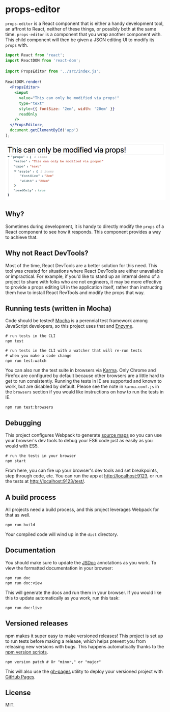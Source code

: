 # props-editor

`props-editor` is a React component that is either a handy development tool, an affront to React, neither of these things, or possibly both at the same time. `props-editor` is a component that you wrap another component with. This child component will then be given a JSON editing UI to modify its `props` with.

```jsx
import React from 'react';
import ReactDOM from 'react-dom';

import PropsEditor from '../src/index.js';

ReactDOM.render(
  <PropsEditor>
    <input
      value="This can only be modified via props!"
      type="text"
      style={{ fontSize: '2em', width: '20em' }}
      readOnly
    />
  </PropsEditor>,
  document.getElementById('app')
);
```

![A screenshot of props-editor](./screenshot.png)

## Why?

Sometimes during development, it is handy to directly modify the `props` of a React component to see how it responds. This component provides a way to achieve that.

## Why not React DevTools?

Most of the time, React DevTools are a better solution for this need. This tool was created for situations where React DevTools are either unavailable or impractical. For example, if you'd like to stand up an internal demo of a project to share with folks who are not engineers, it may be more effective to provide a props editing UI in the application itself, rather than instructing them how to install React RevTools and modify the props that way.

## Running tests (written in Mocha)

Code should be tested!  [Mocha](https://mochajs.org/) is a perennial test framework among JavaScript developers, so this project uses that and [Enzyme](http://airbnb.io/enzyme/).

```
# run tests in the CLI
npm test
```

```
# run tests in the CLI with a watcher that will re-run tests
# when you make a code change
npm run test:watch
```

You can also run the test suite in browsers via [Karma](https://karma-runner.github.io).  Only Chrome and Firefox are configured by default because other browsers are a little hard to get to run consistently.  Running the tests in IE are supported and known to work, but are disabled by default.  Please see the note in `karma.conf.js` in the `browsers` section if you would like instructions on how to run the tests in IE.

```
npm run test:browsers
```

## Debugging

This project configures Webpack to generate [source maps](https://www.html5rocks.com/en/tutorials/developertools/sourcemaps/) so you can use your browser's dev tools to debug your ES6 code just as easily as you would with ES5.

```
# run the tests in your browser
npm start
```

From here, you can fire up your browser's dev tools and set breakpoints, step through code, etc.  You can run the app at <a href="http://localhost:9123">http://localhost:9123</a>, or run the tests at <a href="http://localhost:9123/test/">http://localhost:9123/test/</a>.

## A build process

All projects need a build process, and this project leverages Webpack for that as well.

```
npm run build
```

Your compiled code will wind up in the `dist` directory.

## Documentation

You should make sure to update the [JSDoc](http://usejsdoc.org/) annotations as you work.  To view the formatted documentation in your browser:

```
npm run doc
npm run doc:view
```

This will generate the docs and run them in your browser.  If you would like this to update automatically as you work, run this task:

```
npm run doc:live
```

## Versioned releases

npm makes it super easy to make versioned releases!  This project is set up to run tests before making a release, which helps prevent you from releasing new versions with bugs.  This happens automatically thanks to the [npm version scripts](https://docs.npmjs.com/cli/version).

```
npm version patch # Or "minor," or "major"
```

This will also use the [gh-pages](https://github.com/tschaub/gh-pages) utility to deploy your versioned project with [GitHub Pages](https://pages.github.com/).

## License

MIT.
